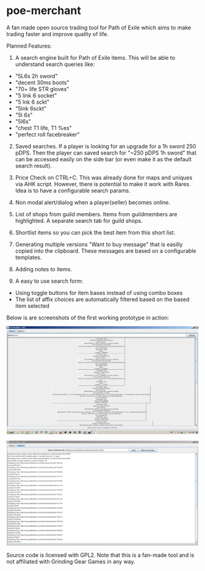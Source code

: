 # poe-merchant

A fan made open source trading tool for Path of Exile which aims to make trading faster and improve quality of life.

Planned Features:

1. A search engine built for Path of Exile items. This will be able to understand search queries like:
 - "5L6s 2h sword"
 - "decent 30ms boots"
 - "70+ life STR gloves"
 - "5 link 6 socket"
 - "5 lnk 6 sckt"
 - "5lnk 6sckt" 
 - "5l 6s"
 - "5l6s"
 - "chest T1 life, T1 %es"
 - "perfect roll facebreaker"

2. Saved searches. If a player is looking for an upgrade for a 1h sword 250 pDPS. Then the player can saved search for "~250 pDPS 1h sword" that can be accessed easily on the side bar (or even make it as the default search result).

3. Price Check on CTRL+C. This was already done for maps and uniques via AHK script. However, there is potential to make it work with Rares. Idea is to have a configurable search params.

4. Non modal alert/dialog when a player(seller) becomes online.

5. List of shops from guild members. Items from guildmembers are highlighted. A separate search tab for guild shops.

6. Shortlist items so you can pick the best item from this short list.

7. Generating multiple versions "Want to buy message" that is easilly copied into the clipboard. These messages are based on a configurable templates.

8. Adding notes to items.

9. A easy to use search form:
 - Using toggle buttons for item bases instead of using combo boxes
 - The list of affix choices are automatically filtered based on the based item selected

Below is are screenshots of the first working prototype in action:

<img src="https://raw.githubusercontent.com/thirdy/poe-merchant/master/screenshot/0.0.1-2nd-screenshot-without-pagination.PNG"></img>

<img src="https://raw.githubusercontent.com/thirdy/poe-merchant/master/screenshot/0.0.1-2nd-screenshot-indexer.PNG"></img>

Source code is licensed with GPL2.
Note that this is a fan-made tool and is not affiliated with Grinding Gear Games in any way.

